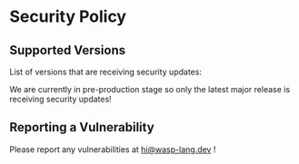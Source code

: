 # Security Policy

## Supported Versions

List of versions that are receiving security updates:

We are currently in pre-production stage so only the latest major release is receiving security updates!

## Reporting a Vulnerability

Please report any vulnerabilities at hi@wasp-lang.dev !
